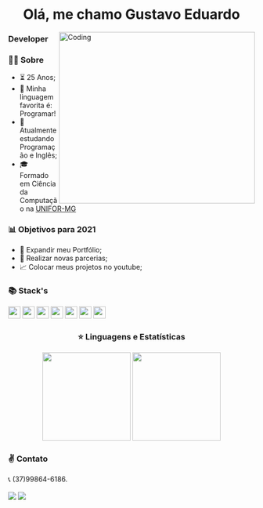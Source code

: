 <p align="left">
<h1 align ="center">Olá, me chamo Gustavo Eduardo</h1>
<img alt="Coding" src="https://c.tenor.com/wch_imF_RLUAAAAC/lofi.gif" align="right" height="350" width="400" align="right"/>
<h3>Developer</h3>

### 👨‍🦱  Sobre
- ⏳  25 Anos;
- :yellow_heart: Minha linguagem favorita é: Programar!
- 🌱 Atualmente estudando Programação e Inglês;
- 🎓 Formado em Ciência da Computação na [UNIFOR-MG](https://www.uniformg.edu.br/)

### 📊  Objetivos para 2021
   - 📂  Expandir meu Portfólio;
   - 🤝  Realizar novas parcerias;
   - 📈  Colocar meus projetos no youtube;
<p/>


### 📚  Stack's

<p align="left">
  <img src="https://img.shields.io/badge/javascript-F7DF1E.svg?&style=for-the-badge&logo=javascript&logoColor=white" height="25"/>
  <img src="https://img.shields.io/badge/VS%20Code-007ACC.svg?&style=for-the-badge&logo=visual-studio-code&logoColor=white" height="25"/>
  <img src ="https://img.shields.io/badge/node.js-87C111?style=for-the-badge&logo=node.js&logoColor=white" height="25"/>
  <img src="https://img.shields.io/badge/html-FC490B?&style=for-the-badge&logo=html5&logoColor=white" height="25"/>
  <img src="https://img.shields.io/badge/css-264DE4?style=for-the-badge&logo=css3&logoColor=white" height="25"/>
  <img src="https://img.shields.io/badge/git-F05033?style=for-the-badge&logo=git&logoColor=white" height="25"/>
  <img src="https://img.shields.io/badge/github-171516?style=for-the-badge&logo=github&logoColor=white" height="25"/>
</p>




 <h3 align="center">⭐  Linguagens e Estatísticas</h3>






 <p align="center"> 
<img height="180em" src="https://github-readme-stats-eight-theta.vercel.app/api?username=gustavoprogs&show_icons=true&theme=dracula&include_all_commits=true&count_private=true"/>
<img height="180em" src="https://github-readme-stats-eight-theta.vercel.app/api/top-langs/?username=gustavoprogs&layout=compact&langs_count=8&theme=dracula"/>
<p align="left">
   <h3>     ✌️ Contato    </h3>
   📞 (37)99864-6186.
  <div>
  <br>    
  <a href="https://www.linkedin.com/in/gustavo-eduardo-525052209/" target="_blank"><img src="https://img.shields.io/badge/-LinkedIn-%230077B5?style=for-the-badge&logo=linkedin&logoColor=white" target="_blank"></a>
  <a href="https://instagram.com/gusttavo_eduardo" target="_blank"><img src="https://img.shields.io/badge/-Instagram-%23E4405F?style=for-the-badge&logo=instagram&logoColor=white" target="_blank"></a>
</div><br/>
</p>









